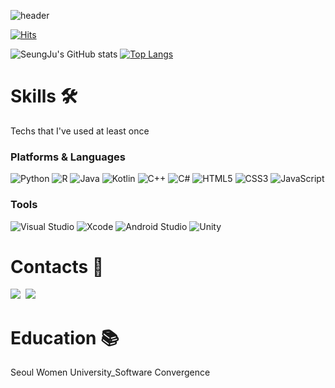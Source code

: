 ![header](https://capsule-render.vercel.app/api?type=soft&color=auto&height=150&section=header&text=SuhSeungJu&fontSize=70&animation=twinkling)

[![Hits](https://hits.seeyoufarm.com/api/count/incr/badge.svg?url=https%3A%2F%2Fgithub.com%2Fzzoo0123&count_bg=%23F560A5&title_bg=%23555555&icon=&icon_color=%23E7E7E7&title=hits&edge_flat=false)](https://hits.seeyoufarm.com)

![SeungJu's GitHub stats](https://github-readme-stats.vercel.app/api?username=zzoo0123&theme=dark&show_icons=true)
[![Top Langs](https://github-readme-stats.vercel.app/api/top-langs/?username=zzoo0123)](https://github.com/zzoo0123/github-readme-stats)

# Skills 🛠
Techs that I've used at least once
### Platforms & Languages
![Python](https://img.shields.io/badge/Python-3776AB.svg?$style=for-the-badge&logo=Python&logoColor=white)
![R](https://img.shields.io/badge/R-276DC3.svg?$style=for-the-badge&logo=R&logoColor=white)
![Java](https://img.shields.io/badge/Java-007396.svg?$style=for-the-badge&logo=Java&logoColor=white)
![Kotlin](https://img.shields.io/badge/Kotlin-7F52FF.svg?$style=for-the-badge&logo=Kotlin&logoColor=white)
![C++](https://img.shields.io/badge/C++-00599C.svg?$style=for-the-badge&logo=C++&logoColor=white)
![C#](https://img.shields.io/badge/C%20Sharp-239120.svg?$style=for-the-badge&logo=C%20Sharp&logoColor=white)
![HTML5](https://img.shields.io/badge/HTML5-E34F26.svg?$style=for-the-badge&logo=HTML5&logoColor=white)
![CSS3](https://img.shields.io/badge/CSS3-1572B6.svg?$style=for-the-badge&logo=CSS3&logoColor=white)
![JavaScript](https://img.shields.io/badge/JavaScript-F7DF1E.svg?$style=for-the-badge&logo=JavaScript&logoColor=white)

### Tools
![Visual Studio](https://img.shields.io/badge/Visual%20Studio-5C2D91.svg?$style=for-the-badge&logo=Visual%20Studio&logoColor=white)
![Xcode](https://img.shields.io/badge/Xcode-147EFB.svg?$style=for-the-badge&logo=Xcode&logoColor=white)
![Android Studio](https://img.shields.io/badge/Android%20Studio-3DDC84.svg?$style=for-the-badge&logo=Android%20Studio&logoColor=white)
![Unity](https://img.shields.io/badge/Unity-FFFFFF.svg?$style=for-the-badge&logo=Unity&logoColor=white)

# Contacts 📧
<p>
  <a href="https://www.notion.so/Seung-Ju-3494beb1f7784dd099bd0f373a3b1a55"><img src="https://img.shields.io/badge/Notion-000000?style=flat-square&logo=Notion&logoColor=white&link=https://www.notion.so/Seung-Ju-3494beb1f7784dd099bd0f373a3b1a55"/></a>&nbsp
  <a href="mailto:0123suh@gmail.com"><img src="https://img.shields.io/badge/Gmail-d14836?style=flat-square&logo=Gmail&logoColor=white&link=0123suh@gmail.com"/></a>&nbsp
</p>

# Education 📚
<p> Seoul Women University_Software Convergence </p>

